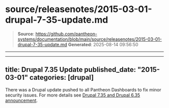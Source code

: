 # source/releasenotes/2015-03-01-drupal-7-35-update.md

> **Source**: https://github.com/pantheon-systems/documentation/blob/main/source/releasenotes/2015-03-01-drupal-7-35-update.md
> **Generated**: 2025-08-14 09:56:50

---

---
title: Drupal 7.35 Update
published_date: "2015-03-01"
categories: [drupal]
---
There was a Drupal update pushed to all Pantheon Dashboards to fix minor security issues. For more details see [Drupal 7.35 and Drupal 6.35 announcement](https://www.drupal.org/drupal-7.35).
